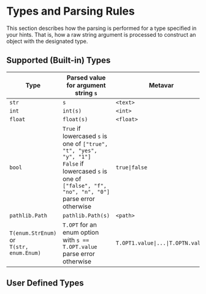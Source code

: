 # Types and Parsing Rules

This section describes how the parsing is performed for a type specified in your hints.
That is, how a raw string argument is processed to construct an object with the designated type.

## Supported (Built-in) Types

| Type | Parsed value for argument string `s` | Metavar |
| ---- | ------------- | ------- |
| `str` | `s` | `<text>` |
| `int` | `int(s)` | `<int>` |
| `float` | `float(s)` | `<float>` |
| `bool` | `True` if lowercased `s` is one of `["true", "t", "yes", "y", "1"]` <br> `False` if lowercased `s` is one of `["false", "f", "no", "n", "0"]` <br> parse error otherwise | `true\|false` |
| `pathlib.Path` | `pathlib.Path(s)` | `<path>` |
| `T(enum.StrEnum)` or <br> `T(str, enum.Enum)` | `T.OPT` for an enum option with `s == T.OPT.value` <br> parse error otherwise | `T.OPT1.value\|...\|T.OPTN.value` |

## User Defined Types